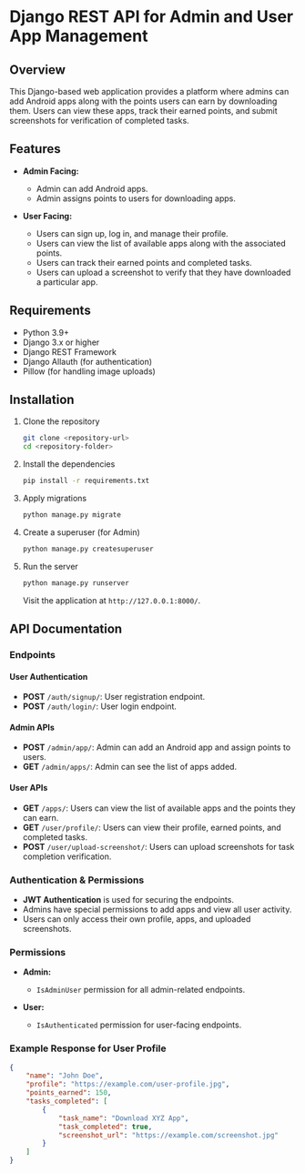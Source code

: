 # Django REST API for Admin and User App Management

## Overview
This Django-based web application provides a platform where admins can add Android apps along with the points users can earn by downloading them. Users can view these apps, track their earned points, and submit screenshots for verification of completed tasks.

## Features
- **Admin Facing:**
  - Admin can add Android apps.
  - Admin assigns points to users for downloading apps.
  
- **User Facing:**
  - Users can sign up, log in, and manage their profile.
  - Users can view the list of available apps along with the associated points.
  - Users can track their earned points and completed tasks.
  - Users can upload a screenshot to verify that they have downloaded a particular app.
  
## Requirements
- Python 3.9+
- Django 3.x or higher
- Django REST Framework
- Django Allauth (for authentication)
- Pillow (for handling image uploads)
  
## Installation

1. Clone the repository

    ```bash
    git clone <repository-url>
    cd <repository-folder>
    ```

2. Install the dependencies

    ```bash
    pip install -r requirements.txt
    ```

3. Apply migrations

    ```bash
    python manage.py migrate
    ```

4. Create a superuser (for Admin)

    ```bash
    python manage.py createsuperuser
    ```

5. Run the server

    ```bash
    python manage.py runserver
    ```

    Visit the application at `http://127.0.0.1:8000/`.

## API Documentation

### Endpoints

#### User Authentication
- **POST** `/auth/signup/`: User registration endpoint.
- **POST** `/auth/login/`: User login endpoint.

#### Admin APIs
- **POST** `/admin/app/`: Admin can add an Android app and assign points to users.
- **GET** `/admin/apps/`: Admin can see the list of apps added.

#### User APIs
- **GET** `/apps/`: Users can view the list of available apps and the points they can earn.
- **GET** `/user/profile/`: Users can view their profile, earned points, and completed tasks.
- **POST** `/user/upload-screenshot/`: Users can upload screenshots for task completion verification.

### Authentication & Permissions
- **JWT Authentication** is used for securing the endpoints.
- Admins have special permissions to add apps and view all user activity.
- Users can only access their own profile, apps, and uploaded screenshots.

### Permissions
- **Admin:**
  - `IsAdminUser` permission for all admin-related endpoints.
  
- **User:**
  - `IsAuthenticated` permission for user-facing endpoints.

### Example Response for User Profile

```json
{
    "name": "John Doe",
    "profile": "https://example.com/user-profile.jpg",
    "points_earned": 150,
    "tasks_completed": [
        {
            "task_name": "Download XYZ App",
            "task_completed": true,
            "screenshot_url": "https://example.com/screenshot.jpg"
        }
    ]
}
